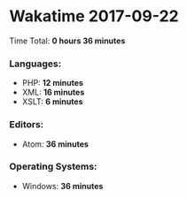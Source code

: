 # Wakatime 2017-09-22

Time Total: **0 hours 36 minutes**

### Languages:
- PHP: **12 minutes** 
- XML: **16 minutes** 
- XSLT: **6 minutes** 

### Editors:
- Atom: **36 minutes** 

### Operating Systems:
- Windows: **36 minutes** 

